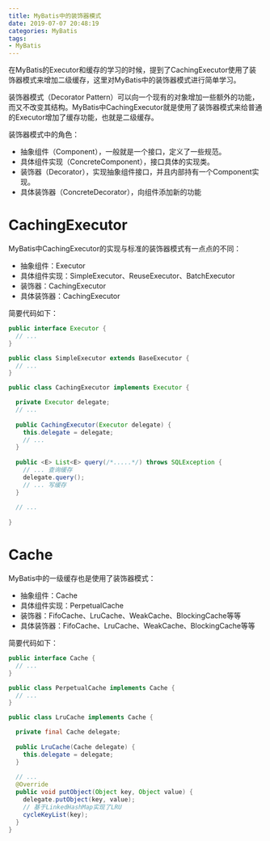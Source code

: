 ```yaml
---
title: MyBatis中的装饰器模式
date: 2019-07-07 20:48:19
categories: MyBatis
tags: 
- MyBatis
---
```


在MyBatis的Executor和缓存的学习的时候，提到了CachingExecutor使用了装饰器模式来增加二级缓存，这里对MyBatis中的装饰器模式进行简单学习。

<!--more-->

装饰器模式（Decorator Pattern）可以向一个现有的对象增加一些额外的功能，而又不改变其结构。MyBatis中CachingExecutor就是使用了装饰器模式来给普通的Executor增加了缓存功能，也就是二级缓存。

装饰器模式中的角色：

- 抽象组件（Component），一般就是一个接口，定义了一些规范。
- 具体组件实现（ConcreteComponent），接口具体的实现类。
- 装饰器（Decorator），实现抽象组件接口，并且内部持有一个Component实现。
- 具体装饰器（ConcreteDecorator），向组件添加新的功能

# CachingExecutor

MyBatis中CachingExecutor的实现与标准的装饰器模式有一点点的不同：

- 抽象组件：Executor
- 具体组件实现：SimpleExecutor、ReuseExecutor、BatchExecutor
- 装饰器：CachingExecutor
- 具体装饰器：CachingExecutor

简要代码如下：

```java
public interface Executor {
  // ...
}
```

```java
public class SimpleExecutor extends BaseExecutor {
  // ...
}
```

```java
public class CachingExecutor implements Executor {

  private Executor delegate;
  // ...
  
  public CachingExecutor(Executor delegate) {
    this.delegate = delegate;
    // ...
  }
  
  public <E> List<E> query(/*.....*/) throws SQLException {
    // ... 查询缓存
    delegate.query();
    // ... 写缓存
  }
  
  // ...
  
}
```

# Cache

MyBatis中的一级缓存也是使用了装饰器模式：

- 抽象组件：Cache
- 具体组件实现：PerpetualCache
- 装饰器：FifoCache、LruCache、WeakCache、BlockingCache等等
- 具体装饰器：FifoCache、LruCache、WeakCache、BlockingCache等等

简要代码如下：

```java
public interface Cache {
  // ...
}
```

```java
public class PerpetualCache implements Cache {
  // ...
}
```

```java
public class LruCache implements Cache {

  private final Cache delegate;
  
  public LruCache(Cache delegate) {
    this.delegate = delegate;
  }
  
  // ...
  @Override
  public void putObject(Object key, Object value) {
    delegate.putObject(key, value);
    // 基于LinkedHashMap实现了LRU
    cycleKeyList(key);
  }
}
```

